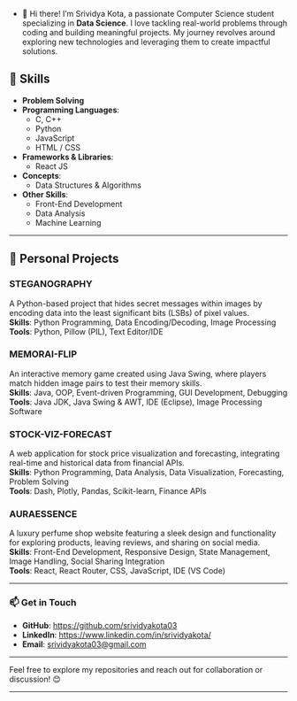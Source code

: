 - 👋 Hi there! I’m Srividya Kota, a passionate Computer Science student specializing in **Data Science**. I love tackling real-world problems through coding and building meaningful projects. My journey revolves around exploring new technologies and leveraging them to create impactful solutions.  

## 🚀 Skills  

- **Problem Solving**  
- **Programming Languages**:  
  - C, C++  
  - Python  
  - JavaScript  
  - HTML / CSS  
- **Frameworks & Libraries**:  
  - React JS  
- **Concepts**:  
  - Data Structures & Algorithms  
- **Other Skills**:  
  - Front-End Development  
  - Data Analysis  
  - Machine Learning  

---

## 🌟 Personal Projects  

### **STEGANOGRAPHY**  
A Python-based project that hides secret messages within images by encoding data into the least significant bits (LSBs) of pixel values.  
**Skills**: Python Programming, Data Encoding/Decoding, Image Processing  
**Tools**: Python, Pillow (PIL), Text Editor/IDE  

### **MEMORAI-FLIP**  
An interactive memory game created using Java Swing, where players match hidden image pairs to test their memory skills.  
**Skills**: Java, OOP, Event-driven Programming, GUI Development, Debugging  
**Tools**: Java JDK, Java Swing & AWT, IDE (Eclipse), Image Processing Software  

### **STOCK-VIZ-FORECAST**  
A web application for stock price visualization and forecasting, integrating real-time and historical data from financial APIs.  
**Skills**: Python Programming, Data Analysis, Data Visualization, Forecasting, Problem Solving  
**Tools**: Dash, Plotly, Pandas, Scikit-learn, Finance APIs  

### **AURAESSENCE**  
A luxury perfume shop website featuring a sleek design and functionality for exploring products, leaving reviews, and sharing on social media.  
**Skills**: Front-End Development, Responsive Design, State Management, Image Handling, Social Sharing Integration  
**Tools**: React, React Router, CSS, JavaScript, IDE (VS Code)  

---

### 📫 Get in Touch  

- **GitHub**: https://github.com/srividyakota03 
- **LinkedIn**: https://www.linkedin.com/in/srividyakota/
- **Email**: srividyakota03@gmail.com

---

Feel free to explore my repositories and reach out for collaboration or discussion! 😊  

---  
